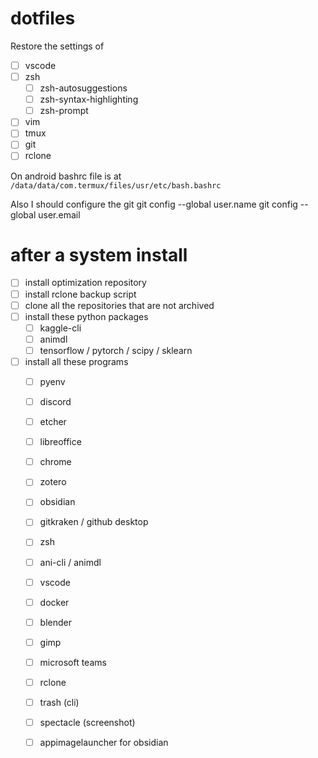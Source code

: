 # dotfiles
Restore the settings of

- [ ] vscode
- [ ] zsh
  - [ ] zsh-autosuggestions
  - [ ] zsh-syntax-highlighting
  - [ ] zsh-prompt
- [ ] vim
- [ ] tmux
- [ ] git
- [ ] rclone

On android bashrc file is at `/data/data/com.termux/files/usr/etc/bash.bashrc`

Also I should configure the git 
git config --global user.name
git config --global user.email

# after a system install
- [ ] install optimization repository 
- [ ] install rclone backup script
- [ ] clone all the repositories that are not archived
- [ ] install these python packages
  - [ ] kaggle-cli
  - [ ] animdl
  - [ ] tensorflow / pytorch / scipy / sklearn
- [ ] install all these programs
  - [ ] pyenv
  - [ ] discord
  - [ ] etcher
  - [ ] libreoffice
  - [ ] chrome
  - [ ] zotero
  - [ ] obsidian
  - [ ] gitkraken / github desktop
  - [ ] zsh
  - [ ] ani-cli / animdl
  - [ ] vscode
  - [ ] docker
  - [ ] blender
  - [ ] gimp
  - [ ] microsoft teams
  - [ ] rclone
  - [ ] trash (cli)
  - [ ] spectacle (screenshot)
  - [ ] appimagelauncher for obsidian
  
